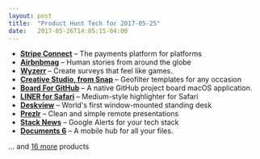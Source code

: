 ```yaml
---
layout: post
title:  "Product Hunt Tech for 2017-05-25"
date:   2017-05-26T14:05:15-04:00
---
```


* **[Stripe Connect](https://www.producthunt.com/posts/stripe-connect-2?utm_campaign=producthunt-api&utm_medium=api&utm_source=Application%3A+Daily+Digest+RSS+%28ID%3A+3202%29)** – The payments platform for platforms
* **[Airbnbmag](https://www.producthunt.com/posts/airbnbmag?utm_campaign=producthunt-api&utm_medium=api&utm_source=Application%3A+Daily+Digest+RSS+%28ID%3A+3202%29)** – Human stories from around the globe
* **[Wyzerr](https://www.producthunt.com/posts/wyzerr?utm_campaign=producthunt-api&utm_medium=api&utm_source=Application%3A+Daily+Digest+RSS+%28ID%3A+3202%29)** – Create surveys that feel like games.
* **[Creative Studio, from Snap](https://www.producthunt.com/posts/creative-studio-from-snap?utm_campaign=producthunt-api&utm_medium=api&utm_source=Application%3A+Daily+Digest+RSS+%28ID%3A+3202%29)** – Geofilter templates for any occasion
* **[Board For GitHub](https://www.producthunt.com/posts/board-for-github?utm_campaign=producthunt-api&utm_medium=api&utm_source=Application%3A+Daily+Digest+RSS+%28ID%3A+3202%29)** – A native GitHub project board macOS application.
* **[LINER for Safari](https://www.producthunt.com/posts/liner-for-safari?utm_campaign=producthunt-api&utm_medium=api&utm_source=Application%3A+Daily+Digest+RSS+%28ID%3A+3202%29)** – Medium-style highlighter for Safari
* **[Deskview](https://www.producthunt.com/posts/deskview?utm_campaign=producthunt-api&utm_medium=api&utm_source=Application%3A+Daily+Digest+RSS+%28ID%3A+3202%29)** – World's first window-mounted standing desk
* **[Prezlr](https://www.producthunt.com/posts/prezlr?utm_campaign=producthunt-api&utm_medium=api&utm_source=Application%3A+Daily+Digest+RSS+%28ID%3A+3202%29)** – Clean and simple remote presentations
* **[Stack News](https://www.producthunt.com/posts/stack-news?utm_campaign=producthunt-api&utm_medium=api&utm_source=Application%3A+Daily+Digest+RSS+%28ID%3A+3202%29)** – Google Alerts for your tech stack
* **[Documents 6](https://www.producthunt.com/posts/documents-6?utm_campaign=producthunt-api&utm_medium=api&utm_source=Application%3A+Daily+Digest+RSS+%28ID%3A+3202%29)** – A mobile hub for all your files.

… and [16 more](https://www.producthunt.com/tech) products